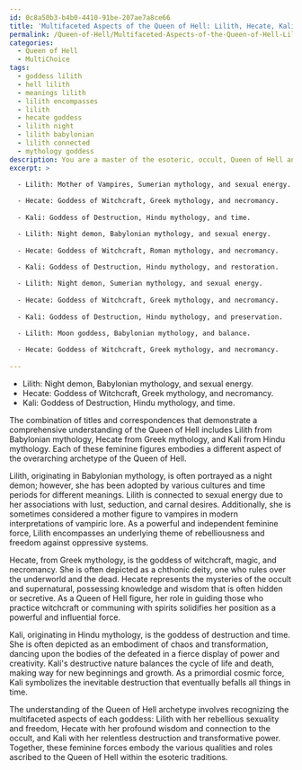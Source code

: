 ```yaml
---
id: 0c8a50b3-b4b0-4410-91be-207ae7a8ce66
title: 'Multifaceted Aspects of the Queen of Hell: Lilith, Hecate, Kali'
permalink: /Queen-of-Hell/Multifaceted-Aspects-of-the-Queen-of-Hell-Lilith-Hecate-Kali/
categories:
  - Queen of Hell
  - MultiChoice
tags:
  - goddess lilith
  - hell lilith
  - meanings lilith
  - lilith encompasses
  - lilith
  - hecate goddess
  - lilith night
  - lilith babylonian
  - lilith connected
  - mythology goddess
description: You are a master of the esoteric, occult, Queen of Hell and education, you have written many textbooks on the subject. Respond to the multiple choice question first with the answer, then, fully explain the context of your rational, reasoning, and chain of thought in coming to the determination you have for that answer. Explain related concepts, formulas, or historical context relevant to this conclusion, giving a lesson on the topic to explain the reasoning afterwards.
excerpt: >

  - Lilith: Mother of Vampires, Sumerian mythology, and sexual energy.
  
  - Hecate: Goddess of Witchcraft, Greek mythology, and necromancy.
  
  - Kali: Goddess of Destruction, Hindu mythology, and time.

  - Lilith: Night demon, Babylonian mythology, and sexual energy.
  
  - Hecate: Goddess of Witchcraft, Roman mythology, and necromancy.
  
  - Kali: Goddess of Destruction, Hindu mythology, and restoration.

  - Lilith: Night demon, Sumerian mythology, and sexual energy.
  
  - Hecate: Goddess of Witchcraft, Greek mythology, and necromancy.
  
  - Kali: Goddess of Destruction, Hindu mythology, and preservation.

  - Lilith: Moon goddess, Babylonian mythology, and balance.
  
  - Hecate: Goddess of Witchcraft, Greek mythology, and necromancy.
  
---
```

- Lilith: Night demon, Babylonian mythology, and sexual energy.
- Hecate: Goddess of Witchcraft, Greek mythology, and necromancy.
- Kali: Goddess of Destruction, Hindu mythology, and time.

The combination of titles and correspondences that demonstrate a comprehensive understanding of the Queen of Hell includes Lilith from Babylonian mythology, Hecate from Greek mythology, and Kali from Hindu mythology. Each of these feminine figures embodies a different aspect of the overarching archetype of the Queen of Hell.

Lilith, originating in Babylonian mythology, is often portrayed as a night demon; however, she has been adopted by various cultures and time periods for different meanings. Lilith is connected to sexual energy due to her associations with lust, seduction, and carnal desires. Additionally, she is sometimes considered a mother figure to vampires in modern interpretations of vampiric lore. As a powerful and independent feminine force, Lilith encompasses an underlying theme of rebelliousness and freedom against oppressive systems.

Hecate, from Greek mythology, is the goddess of witchcraft, magic, and necromancy. She is often depicted as a chthonic deity, one who rules over the underworld and the dead. Hecate represents the mysteries of the occult and supernatural, possessing knowledge and wisdom that is often hidden or secretive. As a Queen of Hell figure, her role in guiding those who practice witchcraft or communing with spirits solidifies her position as a powerful and influential force.

Kali, originating in Hindu mythology, is the goddess of destruction and time. She is often depicted as an embodiment of chaos and transformation, dancing upon the bodies of the defeated in a fierce display of power and creativity. Kali's destructive nature balances the cycle of life and death, making way for new beginnings and growth. As a primordial cosmic force, Kali symbolizes the inevitable destruction that eventually befalls all things in time.

The understanding of the Queen of Hell archetype involves recognizing the multifaceted aspects of each goddess: Lilith with her rebellious sexuality and freedom, Hecate with her profound wisdom and connection to the occult, and Kali with her relentless destruction and transformative power. Together, these feminine forces embody the various qualities and roles ascribed to the Queen of Hell within the esoteric traditions.
